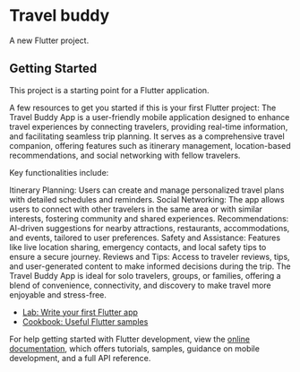 # Travel buddy

A new Flutter project.

## Getting Started

This project is a starting point for a Flutter application.

A few resources to get you started if this is your first Flutter project:
The Travel Buddy App is a user-friendly mobile application designed to enhance travel experiences by connecting travelers, providing real-time information, and facilitating seamless trip planning. It serves as a comprehensive travel companion, offering features such as itinerary management, location-based recommendations, and social networking with fellow travelers.

Key functionalities include:

Itinerary Planning: Users can create and manage personalized travel plans with detailed schedules and reminders.
Social Networking: The app allows users to connect with other travelers in the same area or with similar interests, fostering community and shared experiences.
Recommendations: AI-driven suggestions for nearby attractions, restaurants, accommodations, and events, tailored to user preferences.
Safety and Assistance: Features like live location sharing, emergency contacts, and local safety tips to ensure a secure journey.
Reviews and Tips: Access to traveler reviews, tips, and user-generated content to make informed decisions during the trip.
The Travel Buddy App is ideal for solo travelers, groups, or families, offering a blend of convenience, connectivity, and discovery to make travel more enjoyable and stress-free.

- [Lab: Write your first Flutter app](https://docs.flutter.dev/get-started/codelab)
- [Cookbook: Useful Flutter samples](https://docs.flutter.dev/cookbook)

For help getting started with Flutter development, view the
[online documentation](https://docs.flutter.dev/), which offers tutorials,
samples, guidance on mobile development, and a full API reference.
